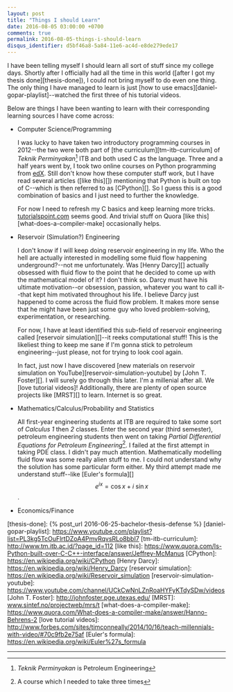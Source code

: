 ```yaml
---
layout: post
title: "Things I should Learn"
date: 2016-08-05 03:00:00 +0700
comments: true
permalink: 2016-08-05-things-i-should-learn
disqus_identifier: d5bf46a8-5a84-11e6-ac4d-e8de279ede17
---
```



I have been telling myself I should learn all sort of stuff since my college days. Shortly after I officially had all the time in this world ([after I got my thesis done][thesis-done]), I could not bring myself to do even one thing. The only thing I have managed to learn is just [how to use emacs][daniel-gopar-playlist]--watched the first three of his tutorial videos.

Below are things I have been wanting to learn with their corresponding learning sources I have come across:

- Computer Science/Programming

    I was lucky to have taken two introductory programming courses in 2012--the two were both part of [the curriculum][tm-itb-curriculum] of *Teknik Perminyakan*[^tm] ITB and both used C as the language. Three and a half years went by, I took two online courses on Python programming from [edX](http://edx.org). Still don't know how these computer stuff work, but I have read several articles ([like this][]) mentioning that Python is built on top of C--which is then referred to as [CPython][]. So I guess this is a good combination of basics and I just need to further the knowledge.

    For now I need to refresh my C basics and keep learning more tricks. [tutorialspoint.com](http://tutorialspoint.com) seems good. And trivial stuff on Quora [like this][what-does-a-compiler-make] occasionally helps.

- Reservoir (Simulation?) Engineering

    I don't know if I will keep doing reservoir engineering in my life. Who the hell are actually interested in modelling some fluid flow happening underground?--not me unfortunately. Was [Henry Darcy][] actually obsessed with fluid flow to the point that he decided to come up with the mathematical model of it? I don't think so. Darcy must have his ultimate motivation--or obsession, passion, whatever you want to call it--that kept him motivated throughout his life. I believe Darcy just happened to come across the fluid flow problem. It makes more sense that he might have been just some guy who loved problem-solving, experimentation, or researching.

    For now, I have at least identified this sub-field of reservoir engineering called [reservoir simulation][]--it reeks computational stuff! This is the likeliest thing to keep me sane if I'm gonna stick to petroleum engineering--just please, not for trying to look cool again.

    In fact, just now I have discovered [new materials on reservoir simulation on YouTube][reservoir-simulation-youtube] by [John T. Foster][]. I will surely go through this later. I'm a millenial after all. We [love tutorial videos]! Additionally, there are plenty of open source projects like [MRST][] to learn. Internet is so great.

- Mathematics/Calculus/Probability and Statistics

    All first-year engineering students at ITB are required to take some sort of *Calculus 1* then *2* classes. Enter the second year (third semester), petroleum engineering students then went on taking *Partial Differential Equations for Petroleum Engineering*[^pde]. I failed at the first attempt in taking PDE class. I didn't pay much attention. Mathematically modelling fluid flow was some really alien stuff to me. I could not understand why the solution has some particular form either. My third attempt made me understand stuff--like [Euler's formula][] $$ e^{ix} = \cos{x} + i\ \sin{x} $$.

- Economics/Finance

    






[thesis-done]: {% post_url 2016-06-25-bachelor-thesis-defense %}
[daniel-gopar-playlist]: https://www.youtube.com/playlist?list=PL3kg5TcOuFlrtDZoA4PmvRqvsRLo8bbI7
[tm-itb-curriculum]: http://www.tm.itb.ac.id/?page_id=112
[like this]: https://www.quora.com/Is-Python-built-over-C-C++-interface/answer/Jeffrey-McManus
[CPython]: https://en.wikipedia.org/wiki/CPython
[Henry Darcy]: https://en.wikipedia.org/wiki/Henry_Darcy
[reservoir simulation]: https://en.wikipedia.org/wiki/Reservoir_simulation
[reservoir-simulation-youtube]: https://www.youtube.com/channel/UCkCwNnLZnRoaHYFyKTdySDw/videos
[John T. Foster]: http://johnfoster.pge.utexas.edu/
[MRST]: www.sintef.no/projectweb/mrs/t
[what-does-a-compiler-make]: https://www.quora.com/What-does-a-compiler-make/answer/Hanno-Behrens-2
[love tutorial videos]: http://www.forbes.com/sites/timconneally/2014/10/16/teach-millennials-with-video/#70c9fb2e75af
[Euler's formula]: https://en.wikipedia.org/wiki/Euler%27s_formula

***

[^pde]: A course which I needed to take three times
[^tm]: *Teknik Perminyakan* is Petroleum Engineering